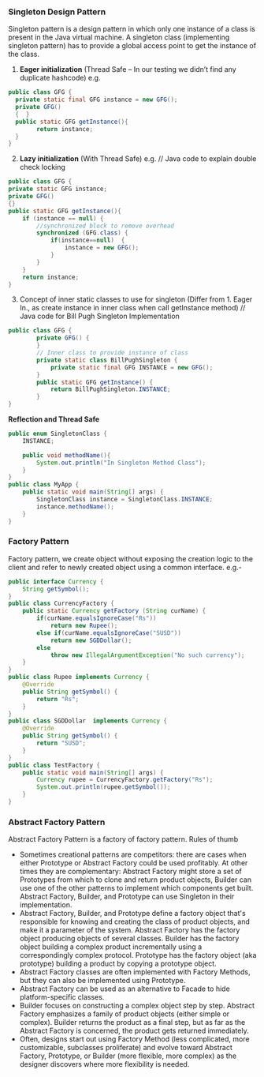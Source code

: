 ### Singleton Design Pattern  
Singleton pattern is a design pattern in which only one instance of a class is present in the Java virtual machine. A singleton class (implementing singleton pattern) has to provide a global access point to get the instance of the class.
1. **Eager initialization** (Thread Safe – In our testing we didn’t find any duplicate hashcode) e.g. 
```java
public class GFG {
  private static final GFG instance = new GFG(); 
  private GFG()
  {  }
  public static GFG getInstance(){
        return instance;
  }
}
```
2. **Lazy initialization** (With Thread Safe) e.g.
// Java code to explain double check locking
```java
public class GFG {
private static GFG instance;
private GFG()
{}
public static GFG getInstance(){
	if (instance == null) {
		//synchronized block to remove overhead
		synchronized (GFG.class) {
			if(instance==null)	{
				instance = new GFG();
			}
		}
	}
	return instance;
}
```

3. Concept of inner static classes to use for singleton (Differ from 1. Eager In., as create instance in inner class when call getInstance method)
// Java code for Bill Pugh Singleton Implementation

```java
public class GFG {
		private GFG() {
		}
		// Inner class to provide instance of class
		private static class BillPughSingleton {
			private static final GFG INSTANCE = new GFG();
		}
		public static GFG getInstance() {
			return BillPughSingleton.INSTANCE;
		}
}
```
**Reflection and Thread Safe**
```java
public enum SingletonClass {
    INSTANCE;

    public void methodName(){
        System.out.println("In Singleton Method Class");
    }
}
public class MyApp {
    public static void main(String[] args) {
        SingletonClass instance = SingletonClass.INSTANCE;
        instance.methodName();
    }
}
```

### Factory Pattern
Factory pattern, we create object without exposing the creation logic to the client and refer to newly created object using a common interface.
e.g.-
```java
public interface Currency {
	String getSymbol();
}
public class CurrencyFactory {	
	public static Currency getFactory (String curName) {
		if(curName.equalsIgnoreCase("Rs"))
			return new Rupee();
		else if(curName.equalsIgnoreCase("SUSD"))
			return new SGDDollar();		
		else
			throw new IllegalArgumentException("No such currency");
	}
}
public class Rupee implements Currency {
	@Override
	public String getSymbol() {
		return "Rs";
	}
}
public class SGDDollar  implements Currency {
	@Override
	public String getSymbol() {
		return "SUSD";
	}
}
public class TestFactory {	
	public static void main(String[] args) {
		Currency rupee = CurrencyFactory.getFactory("Rs");
		System.out.println(rupee.getSymbol());
	}
}
```

### Abstract Factory Pattern
Abstract Factory Pattern is a factory of factory pattern.
Rules of thumb
- Sometimes creational patterns are competitors: there are cases when either Prototype or Abstract Factory could be used profitably. At other times they are complementary: Abstract Factory might store a set of Prototypes from which to clone and return product objects, Builder can use one of the other patterns to implement which components get built. Abstract Factory, Builder, and Prototype can use Singleton in their implementation.
- 	Abstract Factory, Builder, and Prototype define a factory object that's responsible for knowing and creating the class of product objects, and make it a parameter of the system. Abstract Factory has the factory object producing objects of several classes. Builder has the factory object building a complex product incrementally using a correspondingly complex protocol. Prototype has the factory object (aka prototype) building a product by copying a prototype object.
- Abstract Factory classes are often implemented with Factory Methods, but they can also be implemented using Prototype.
- Abstract Factory can be used as an alternative to Facade to hide platform-specific classes.
- Builder focuses on constructing a complex object step by step. Abstract Factory emphasizes a family of product objects (either simple or complex). Builder returns the product as a final step, but as far as the Abstract Factory is concerned, the product gets returned immediately.
- Often, designs start out using Factory Method (less complicated, more customizable, subclasses proliferate) and evolve toward Abstract Factory, Prototype, or Builder (more flexible, more complex) as the designer discovers where more flexibility is needed.
